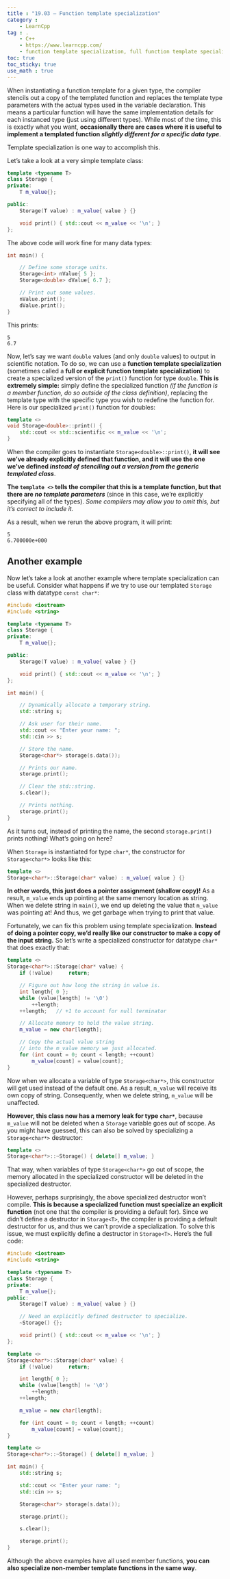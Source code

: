 ```yaml
---
title : "19.03 — Function template specialization"
category :
    - LearnCpp
tag : .
    - C++
    - https://www.learncpp.com/
    - function template specialization, full function template specialization, explicit function template specialization
toc: true  
toc_sticky: true 
use_math : true
---
```



When instantiating a function template for a given type, the compiler stencils out a copy of the templated function and replaces the template type parameters with the actual types used in the variable declaration. This means a particular function will have the same implementation details for each instanced type (just using different types). While most of the time, this is exactly what you want, **occasionally there are cases where it is useful to implement a templated function *slightly different for a specific data type***.

Template specialization is one way to accomplish this.

Let’s take a look at a very simple template class:

```c++
template <typename T>
class Storage {
private:
    T m_value{};

public:
    Storage(T value) : m_value{ value } {}

    void print() { std::cout << m_value << '\n'; }
};
```

The above code will work fine for many data types:

```c++
int main() {

    // Define some storage units.
    Storage<int> nValue{ 5 };
    Storage<double> dValue{ 6.7 };

    // Print out some values.
    nValue.print();
    dValue.print();
}
```

This prints:

```
5
6.7
```

Now, let’s say we want `double` values (and only `double` values) to output in scientific notation. To do so, we can use a **function template specialization** (sometimes called a **full or explicit function template specialization**) to create a specialized version of the `print()` function for type `double`. **This is extremely simple:** simply define the specialized function *(if the function is a member function, do so outside of the class definition)*, replacing the template type with the specific type you wish to redefine the function for. Here is our specialized `print()` function for doubles:

```c++
template <>
void Storage<double>::print() {
    std::cout << std::scientific << m_value << '\n';
}
```

When the compiler goes to instantiate `Storage<double>::print()`, **it will see we’ve already explicitly defined that function, and it will use the one we’ve defined *instead of stenciling out a version from the generic templated class***.

**The `template <>` tells the compiler that this is a template function, but that there are *no template parameters*** (since in this case, we’re explicitly specifying all of the types). *Some compilers may allow you to omit this, but it’s correct to include it.*

As a result, when we rerun the above program, it will print:

```
5
6.700000e+000
```


## Another example

Now let’s take a look at another example where template specialization can be useful. Consider what happens if we try to use our templated `Storage` class with datatype `const char*`:

```c++
#include <iostream>
#include <string>

template <typename T>
class Storage {
private:
    T m_value{};

public:
    Storage(T value) : m_value{ value } {}

    void print() { std::cout << m_value << '\n'; }
};

int main() {

    // Dynamically allocate a temporary string.
    std::string s;

    // Ask user for their name.
    std::cout << "Enter your name: ";
    std::cin >> s;

    // Store the name.
    Storage<char*> storage(s.data());

    // Prints our name.
    storage.print();

    // Clear the std::string.
    s.clear();

    // Prints nothing.
    storage.print();
}
```

As it turns out, instead of printing the name, the second `storage.print()` prints nothing! What’s going on here?

When `Storage` is instantiated for type `char*`, the constructor for `Storage<char*>` looks like this:

```c++
template <>
Storage<char*>::Storage(char* value) : m_value{ value } {}
```

**In other words, this just does a pointer assignment (shallow copy)!** As a result, `m_value` ends up pointing at the same memory location as string. When we delete string in `main()`, we end up deleting the value that `m_value` was pointing at! And thus, we get garbage when trying to print that value.

Fortunately, we can fix this problem using template specialization. **Instead of doing a pointer copy, we’d really like our constructor to make a copy of the input string.** So let’s write a specialized constructor for datatype `char*` that does exactly that:

```c++
template <>
Storage<char*>::Storage(char* value) {
    if (!value)     return;

    // Figure out how long the string in value is.
    int length{ 0 };
    while (value[length] != '\0')
        ++length;
    ++length;   // +1 to account for null terminator

    // Allocate memory to hold the value string.
    m_value = new char[length];

    // Copy the actual value string 
    // into the m_value memory we just allocated.
    for (int count = 0; count < length; ++count)
        m_value[count] = value[count];
}
```

Now when we allocate a variable of type `Storage<char*>`, this constructor will get used instead of the default one. As a result, `m_value` will receive its own copy of string. Consequently, when we delete string, `m_value` will be unaffected.

**However, this class now has a memory leak for type `char*`**, because `m_value` will not be deleted when a `Storage` variable goes out of scope. As you might have guessed, this can also be solved by specializing a `Storage<char*>` destructor:

```c++
template <>
Storage<char*>::~Storage() { delete[] m_value; }
```

That way, when variables of type `Storage<char*>` go out of scope, the memory allocated in the specialized constructor will be deleted in the specialized destructor.

However, perhaps surprisingly, the above specialized destructor won’t compile. **This is because a specialized function must specialize an explicit function** (not one that the compiler is providing a default for). Since we didn’t define a destructor in `Storage<T>`, the compiler is providing a default destructor for us, and thus we can’t provide a specialization. To solve this issue, we must explicitly define a destructor in `Storage<T>`. Here’s the full code:

```c++
#include <iostream>
#include <string>

template <typename T>
class Storage {
private:
    T m_value{};
public:
    Storage(T value) : m_value{ value } {}

    // Need an explicitly defined destructor to specialize.
    ~Storage() {};

    void print() { std::cout << m_value << '\n'; }
};

template <>
Storage<char*>::Storage(char* value) {
    if (!value)     return;

    int length{ 0 };
    while (value[length] != '\0')
        ++length;
    ++length;

    m_value = new char[length];

    for (int count = 0; count < length; ++count)
        m_value[count] = value[count];
}

template <>
Storage<char*>::~Storage() { delete[] m_value; }

int main() {
    std::string s;

    std::cout << "Enter your name: ";
    std::cin >> s;

    Storage<char*> storage(s.data());

    storage.print();

    s.clear();

    storage.print();
}
```

Although the above examples have all used member functions, **you can also specialize non-member template functions in the same way**.